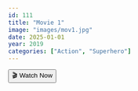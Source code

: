 ```yaml
---
id: 111
title: "Movie 1"
image: "images/mov1.jpg"
date: 2025-01-01
year: 2019
categories: ["Action", "Superhero"]
---
```

<div id="video1" class="text-center my-6">
  <button 
    onclick="showVideo('video1', 'https://streamlink-production-f6c9.up.railway.app/player?url=https://streamtape.com/v/KPrblX7al1s0XVQ/Chhaava_2025.mkv.mp4',111)" 
    class="bg-red-600 text-white text-xl px-8 py-4 rounded-lg hover:bg-red-700 transition duration-300 shadow-lg">
    🎬 Watch Now
  </button>
</div>

<script src="/gridmov/js/load-video.js"></script>
